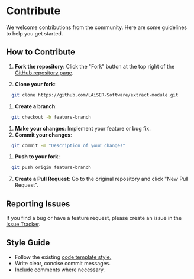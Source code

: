 # Contribute

We welcome contributions from the community. Here are some guidelines to help you get started.

## How to Contribute

1. **Fork the repository**: Click the "Fork" button at the top right of the [GitHub repository page](https://github.com/LAiSER-Software/extract-module).
   
2. **Clone your fork**: 
```sh
  git clone https://github.com/LAiSER-Software/extract-module.git
```
1. **Create a branch**: 
```sh
  git checkout -b feature-branch
```
1. **Make your changes**: Implement your feature or bug fix.
2. **Commit your changes**: 
```sh
  git commit -m "Description of your changes"
```
1. **Push to your fork**: 

```sh
  git push origin feature-branch
```
7. **Create a Pull Request**: Go to the original repository and click "New Pull Request".

## Reporting Issues

If you find a bug or have a feature request, please create an issue in the [Issue Tracker](https://github.com/LAiSER-Software/extract-module/issues).

## Style Guide

- Follow the existing [code template style.](https://github.com/LAiSER-Software/docs/blob/master/docs/assets/code_template.txt)
- Write clear, concise commit messages.
- Include comments where necessary.

